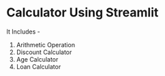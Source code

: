 # Calculator Using Streamlit
It Includes -
1. Arithmetic Operation 
2. Discount Calculator
3. Age Calculator
4. Loan Calculator

